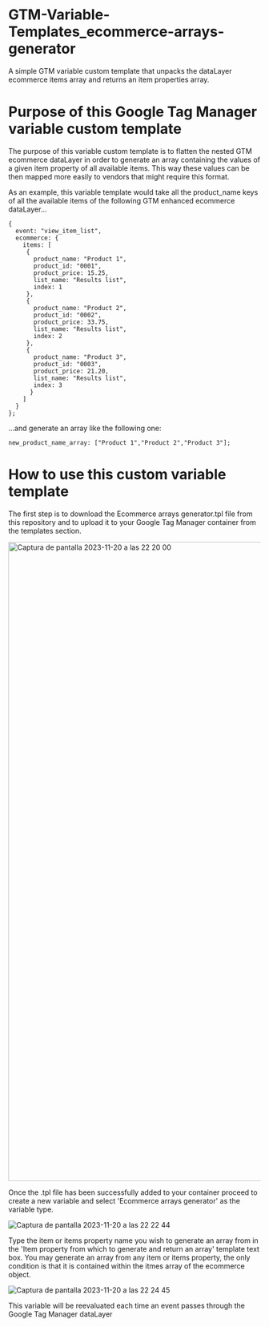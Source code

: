 # GTM-Variable-Templates_ecommerce-arrays-generator
A simple GTM variable custom template that unpacks the dataLayer ecommerce items array and returns an item properties array.

# Purpose of this Google Tag Manager variable custom template
The purpose of this variable custom template is to flatten the nested GTM ecommerce dataLayer in order to generate an array containing the values of a given item property of all available items. This way these values can be then mapped more easily to vendors that might require this format. 

As an example, this variable template would take all the product_name keys of all the available items of the following GTM enhanced ecommerce dataLayer...

```
{
  event: "view_item_list",
  ecommerce: {
    items: [
     {
       product_name: "Product 1",
       product_id: "0001",
       product_price: 15.25,
       list_name: "Results list",
       index: 1
     },
     {
       product_name: "Product 2",
       product_id: "0002",
       product_price: 33.75,
       list_name: "Results list",
       index: 2
     },
     {
       product_name: "Product 3",
       product_id: "0003",
       product_price: 21.20,
       list_name: "Results list",
       index: 3
      }
    ]
  }
};
```
...and generate an array like the following one:

```
new_product_name_array: ["Product 1","Product 2","Product 3"];
```
# How to use this custom variable template
The first step is to download the Ecommerce arrays generator.tpl file from this repository and to upload it to your Google Tag Manager container from the templates section. 

<img width="1276" alt="Captura de pantalla 2023-11-20 a las 22 20 00" src="https://github.com/temphoyos/GTM-Variable-Templates_ecommerce-array-generator/assets/87236758/7a45b981-e6d3-4b2b-9529-d55cab04656f">

Once the .tpl file has been successfully added to your container proceed to create a new variable and select 'Ecommerce arrays generator' as the variable type.

![Captura de pantalla 2023-11-20 a las 22 22 44](https://github.com/temphoyos/GTM-Variable-Templates_ecommerce-array-generator/assets/87236758/77212a02-5a69-45ac-aa86-8ff6e3b71486)

Type the item or items property name you wish to generate an array from in the 'Item property from which to generate and return an array' template text box. You may generate an array from any item or items property, the only condition is that it is contained within the itmes array of the ecommerce object.

![Captura de pantalla 2023-11-20 a las 22 24 45](https://github.com/temphoyos/GTM-Variable-Templates_ecommerce-array-generator/assets/87236758/497fd343-d6fb-4cf4-9c2a-6611eec68b54)

This variable will be reevaluated each time an event passes through the Google Tag Manager dataLayer


